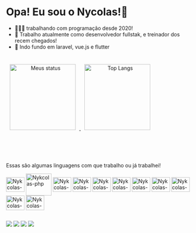# Opa! Eu sou o Nycolas!👋
- 👨🏽‍🦳 trabalhando com programação desde 2020!
- 🔭 Trabalho atualmente como desenvolvedor fullstak, e treinador dos recem chegados!
- 🌱 Indo fundo em laravel, vue.js e flutter
##
<span align="center" style="max-width: 100%;">

<a target="_blank" href="https://github.com/Nykcolas">
<img height="180em" src="https://camo.githubusercontent.com/8d2d105cd40013030fa75321a32e70ca661d6a0eaf47f89d26113c83bd3ac9ba/68747470733a2f2f6769746875622d726561646d652d73746174732e76657263656c2e6170702f6170693f757365726e616d653d4e796b636f6c61732673686f775f69636f6e733d74727565267468656d653d64726163756c61" alt="Meus status" data-canonical-src="https://github-readme-stats.vercel.app/api?username=Nykcolas&amp;show_icons=true&amp;theme=dracula" style="max-width: 100%; margin:10px">
</a>
<a target="_blank" href="https://github.com/Nykcolas">

   <img height="180em" src="https://camo.githubusercontent.com/698035da2f9585cff75397b34412dfd3aae8dfb41edaf5dd221da091ea70b98a/68747470733a2f2f6769746875622d726561646d652d73746174732e76657263656c2e6170702f6170692f746f702d6c616e67732f3f757365726e616d653d4e796b636f6c6173266c61796f75743d636f6d70616374" alt="Top Langs" data-canonical-src="https://github-readme-stats.vercel.app/api/top-langs/?username=Nykcolas&amp;layout=compact;theme=dracula" style="max-width: 100%; margin:10px">
</a>
</span>  
 
</br></br>
##
Essas são algumas linguagens com que trabalho ou já trabalhei!
<link rel="stylesheet" href="https://cdn.jsdelivr.net/gh/devicons/devicon@v2.15.1/devicon.min.css">
<div style="display:inline_block;">
  <img align="center" height="40" width="50" alt="Nykcolas-vuejs" src="https://cdn.jsdelivr.net/gh/devicons/devicon/icons/vuejs/vuejs-original.svg" />
  <img align="center" height="60" width="70" alt="Nykcolas-php" src="https://cdn.jsdelivr.net/gh/devicons/devicon/icons/php/php-plain.svg" />
  <img align="center" height="40" width="50" alt="Nykcolas-laravel" src="https://cdn.jsdelivr.net/gh/devicons/devicon/icons/laravel/laravel-plain-wordmark.svg" />
  <img align="center" height="40" width="50" alt="Nykcolas-mysql" src="https://cdn.jsdelivr.net/gh/devicons/devicon/icons/mysql/mysql-original.svg" />
  <img align="center" height="40" width="50" alt="Nykcolas-jquery" src="https://cdn.jsdelivr.net/gh/devicons/devicon/icons/jquery/jquery-original.svg" />
  <img align="center" height="40" width="50" alt="Nykcolas-flutter" src="https://cdn.jsdelivr.net/gh/devicons/devicon/icons/flutter/flutter-original.svg" />
  <img align="center" height="40" width="50" alt="Nykcolas-html5" src="https://cdn.jsdelivr.net/gh/devicons/devicon/icons/html5/html5-original.svg" />
  <img align="center" height="40" width="50" alt="Nykcolas-javascript" src="https://cdn.jsdelivr.net/gh/devicons/devicon/icons/javascript/javascript-original.svg" />
  <img align="center" height="40" width="50" alt="Nykcolas-css3" src="https://cdn.jsdelivr.net/gh/devicons/devicon/icons/css3/css3-original.svg" />
  <img align="center" height="40" width="50" alt="Nykcolas-typescript" src="https://cdn.jsdelivr.net/gh/devicons/devicon/icons/typescript/typescript-original.svg" />
  <img align="center" height="40" width="50" alt="Nykcolas-nodejs" src="https://cdn.jsdelivr.net/gh/devicons/devicon/icons/nodejs/nodejs-original.svg" />
</div>  

##
<div style="display:inline_block;">
  <a href="mailto:nicharaujo@gmail.com"><img src="https://img.shields.io/badge/Gmail-D14836?style=for-the-badge&logo=gmail&logoColor=white" /></a>
  <a href="https://www.linkedin.com/in/nycolas-araujo-42818b224/"><img src="https://img.shields.io/badge/LinkedIn-0077B5?style=for-the-badge&logo=linkedin&logoColor=white" /></a>
  <a href="https://wa.me/+555484451911"><img src="https://img.shields.io/badge/WhatsApp-25D366?style=for-the-badge&logo=whatsapp&logoColor=white" /></a>
  <a href="https://discordapp.com/users/408305144485249025"><img src="https://img.shields.io/badge/Discord-7289DA?style=for-the-badge&logo=discord&logoColor=white" /></a>
    
  
</div>  

